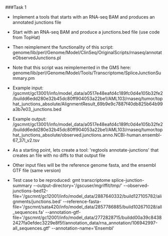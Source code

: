 ###Task 1
- Implement a tools that starts with an RNA-seq BAM and produces an annotated junctions file
- Start with an RNA-seq BAM and produce a junctions.bed file (use code from TopHat)
- Then reimplement the functionality of this script: genome/lib/perl/Genome/Model/ClinSeq/OriginalScripts/rnaseq/annotateObservedJunctions.pl
- Note that this script was reimplemented in the GMS here:
  genome/lib/perl/Genome/Model/Tools/Transcriptome/SpliceJunctionSummary.pm

- Example input: /gscmnt/gc13001/info/model_data/a0517e48eafd4c189fc0d4e105b32fe2/buildd6edd280e32b45dc80ff904053a22be1/AML103/rnaseq/tumor/tophat_junctions_absolute/AlignmentResult_69b9e9c7887f40db825b64b99a3b7e03_junctions.bed
- Example output: /gscmnt/gc13001/info/model_data/a0517e48eafd4c189fc0d4e105b32fe2/buildd6edd280e32b45dc80ff904053a22be1/AML103/rnaseq/tumor/tophat_junctions_absolute/observed.junctions.anno.NCBI-human.ensembl-67_37l_v2.tsv
- As a starting point, lets create a tool: 'regtools annotate-junctions' that creates an file with no diffs to that output file
- Other input files will be the reference genome fasta, and the ensembl GTF file (same version)

- Test case to be reproduced:
gmt transcriptome splice-junction-summary --output-directory='/gscuser/mgriffit/tmp/' --observed-junctions-bed12-file='/gscmnt/gc12001/info/model_data/2887640332/build127105782/alignments/junctions.bed' --reference-fasta-file='/gscmnt/sata420/info/model_data/2857786885/build102671028/all_sequences.fa' --annotation-gtf-file='/gscmnt/gc12001/info/model_data/2772828715/buildd00a39c84382427fa0efdec3229e8f5f/annotation_data/rna_annotation/106942997-all_sequences.gtf' --annotation-name='Ensembl'

